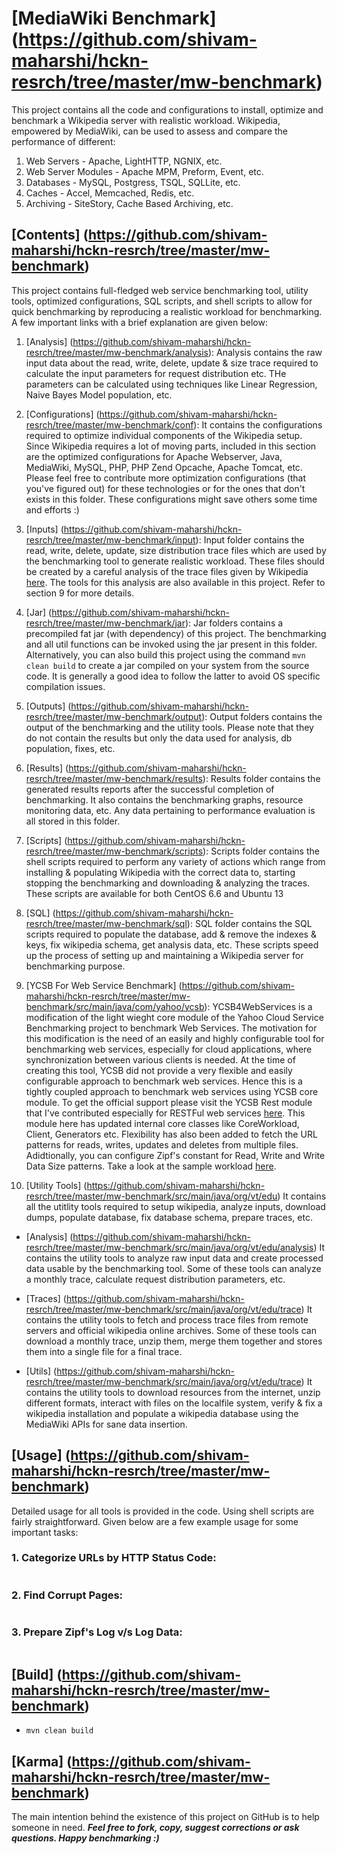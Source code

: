 # [MediaWiki Benchmark] (https://github.com/shivam-maharshi/hckn-resrch/tree/master/mw-benchmark)
This project contains all the code and configurations to install, optimize and benchmark a Wikipedia server with realistic workload. Wikipedia, empowered by MediaWiki, can be used to assess and compare the performance of different:

1. Web Servers - Apache, LightHTTP, NGNIX, etc.
2. Web Server Modules  - Apache MPM, Preform, Event, etc.
3. Databases - MySQL, Postgress, TSQL, SQLLite, etc.
4. Caches - Accel, Memcached, Redis, etc.
5. Archiving - SiteStory, Cache Based Archiving, etc.

## [Contents] (https://github.com/shivam-maharshi/hckn-resrch/tree/master/mw-benchmark)

This project contains full-fledged web service benchmarking tool, utility tools, optimized configurations, SQL scripts, and shell scripts to allow for quick benchmarking by reproducing a realistic workload for benchmarking. A few important links with a brief explanation are given below:

1. [Analysis] (https://github.com/shivam-maharshi/hckn-resrch/tree/master/mw-benchmark/analysis):
Analysis contains the raw input data about the read, write, delete, update & size trace required to calculate the input parameters for request distribution etc. THe parameters can be calculated using techniques like Linear Regression, Naive Bayes Model population, etc.

2. [Configurations] (https://github.com/shivam-maharshi/hckn-resrch/tree/master/mw-benchmark/conf):
It contains the configurations required to optimize individual components of the Wikipedia setup. Since Wikipedia requires a lot of moving parts, included in this section are the optimized configurations for Apache Webserver, Java, MediaWiki, MySQL, PHP, PHP Zend Opcache, Apache Tomcat, etc. Please feel free to contribute more optimization configurations (that you've figured out) for these technologies or for the ones that don't exists in this folder. These configurations might save others some time and efforts :)

3. [Inputs] (https://github.com/shivam-maharshi/hckn-resrch/tree/master/mw-benchmark/input):
Input folder contains the read, write, delete, update, size distribution trace files which are used by the benchmarking tool to generate realistic workload. These files should be created by a careful analysis of the trace files given by Wikipedia [here](https://dumps.wikimedia.org/backup-index.html). The tools for this analysis are also available in this project. Refer to section 9 for more details.

4. [Jar] (https://github.com/shivam-maharshi/hckn-resrch/tree/master/mw-benchmark/jar):
Jar folders contains a precompiled fat jar (with dependency) of this project. The benchmarking and all util functions can be invoked using the jar present in this folder. Alternatively, you can also build this project using the command ```mvn clean build``` to create a jar compiled on your system from the source code. It is generally a good idea to follow the latter to avoid OS specific compilation issues.

5. [Outputs] (https://github.com/shivam-maharshi/hckn-resrch/tree/master/mw-benchmark/output):
Output folders contains the output of the benchmarking and the utility tools. Please note that they do not contain the results but only the data used for analysis, db population, fixes, etc.

6. [Results] (https://github.com/shivam-maharshi/hckn-resrch/tree/master/mw-benchmark/results):
Results folder contains the generated results reports after the successful completion of benchmarking. It also contains the benchmarking graphs, resource monitoring data, etc. Any data  pertaining to performance evaluation is all stored in this folder.

7. [Scripts] (https://github.com/shivam-maharshi/hckn-resrch/tree/master/mw-benchmark/scripts):
Scripts folder contains the shell scripts required to perform any variety of actions which range from installing & populating Wikipedia with the correct data to, starting stopping the benchmarking and downloading & analyzing the traces. These scripts are available for both CentOS 6.6 and Ubuntu 13 

8. [SQL] (https://github.com/shivam-maharshi/hckn-resrch/tree/master/mw-benchmark/sql):
SQL folder contains the SQL scripts required to populate the database, add & remove the indexes & keys, fix wikipedia schema, get analysis data, etc. These scripts speed up the process of setting up and maintaining a Wikipedia server for benchmarking purpose.

9. [YCSB For Web Service Benchmark] (https://github.com/shivam-maharshi/hckn-resrch/tree/master/mw-benchmark/src/main/java/com/yahoo/ycsb):
YCSB4WebServices is a modification of the light wieght core module of the Yahoo Cloud Service Benchmarking project to benchmark Web Services. The motivation for this modification is the need of an easily and highly configurable tool for benchmarking web services, especially for cloud applications, where synchronization between various clients is needed. At the time of creating this tool, YCSB did not provide a very flexible and easily configurable approach to benchmark web services. Hence this is a tightly coupled approach to benchmark web services using YCSB core module. To get the official support please visit the YCSB Rest module that I've contributed especially for RESTFul web services [here](https://github.com/brianfrankcooper/YCSB/tree/master/rest). This module here has updated internal core classes like CoreWorkload, Client, Generators etc. Flexibility has also been added to fetch the URL patterns for reads, writes, updates and deletes from multiple files. Adidtionally, you can configure Zipf's constant for Read, Write and Write Data Size patterns. Take a look at the sample workload [here](https://github.com/shivam-maharshi/hckn-resrch/tree/master/mw-benchmark/workload).

10. [Utility Tools] (https://github.com/shivam-maharshi/hckn-resrch/tree/master/mw-benchmark/src/main/java/org/vt/edu)
It contains all the utitlity tools required to setup wikipedia, analyze inputs, download dumps, populate database, fix database schema, prepare traces, etc.

* [Analysis] (https://github.com/shivam-maharshi/hckn-resrch/tree/master/mw-benchmark/src/main/java/org/vt/edu/analysis)
  It contains the utility tools to analyze raw input data and create processed data usable by the benchmarking tool. Some of these tools can analyze a monthly trace, calculate request distribution parameters, etc.
  
* [Traces] (https://github.com/shivam-maharshi/hckn-resrch/tree/master/mw-benchmark/src/main/java/org/vt/edu/trace)
  It contains the utility tools to fetch and process trace files from remote servers and official wikipedia online archives. Some of these tools can download a monthly trace, unzip them, merge them together and stores them into a single file for a final trace.

* [Utils] (https://github.com/shivam-maharshi/hckn-resrch/tree/master/mw-benchmark/src/main/java/org/vt/edu/trace)
  It contains the utility tools to download resources from the internet, unzip different formats, interact with files on the localfile system, verify & fix a wikipedia installation and populate a wikipedia database using the MediaWiki APIs for sane data insertion.

## [Usage] (https://github.com/shivam-maharshi/hckn-resrch/tree/master/mw-benchmark)

Detailed usage for all tools is provided in the code. Using shell scripts are fairly straightforward. Given below are a few example usage for some important tasks:

### 1. Categorize URLs by HTTP Status Code:
```java -Xms8096m -Xmx12086m -cp "YCSB4WebServices-0.0.jar" org.vt.edu.utils.CategorizeByHttpStatus -ad=192.168.1.51:80/wiki -input=~/development/benchmarking/readtrace.txt -output=~/development/benchmarking/ -count=10000
```

### 2. Find Corrupt Pages:
```java -Xms8096m -Xmx12086m -cp "YCSB4WebServices-0.0.jar" org.vt.edu.utils.FindCorruptPages -ad=192.168.1.51:80 -input=~/development/benchmarking/readtrace.txt -output=~/development/benchmarking/corrupturls.txt -count=10000
```

### 3. Prepare Zipf's Log v/s Log Data:
```java -Xms8096m -Xmx12086m -cp "YCSB4WebServices-0.0.jar" org.vt.edu.utils.FindCorruptPages -in=/development/benchmarking/in.txt -out=/development/benchmarking/out.txt -number=10000
```

## [Build] (https://github.com/shivam-maharshi/hckn-resrch/tree/master/mw-benchmark)

* `mvn clean build`

## [Karma] (https://github.com/shivam-maharshi/hckn-resrch/tree/master/mw-benchmark)
The main intention behind the existence of this project on GitHub is to help someone in need. _**Feel free to fork, copy, suggest corrections or ask questions. Happy benchmarking :)**_
